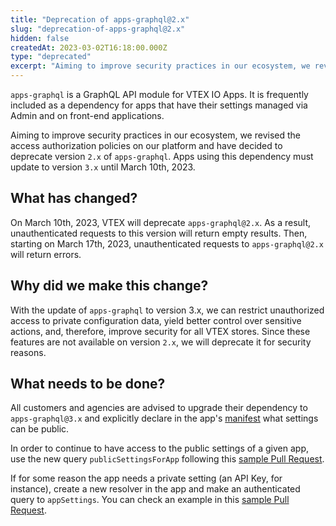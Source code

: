 ```yaml
---
title: "Deprecation of apps-graphql@2.x"
slug: "deprecation-of-apps-graphql@2.x"
hidden: false
createdAt: 2023-03-02T16:18:00.000Z
type: "deprecated"
excerpt: "Aiming to improve security practices in our ecosystem, we revised the access authorization policies on our platform and have decided to deprecate version `2.x` of `apps-graphql`. Apps using this dependency must update to version `3.x` until March 10th, 2023."
---
```


`apps-graphql` is a GraphQL API module for VTEX IO Apps. It is frequently included as a dependency for apps that have their settings managed via Admin and on front-end applications.

Aiming to improve security practices in our ecosystem, we revised the access authorization policies on our platform and have decided to deprecate version `2.x` of `apps-graphql`. Apps using this dependency must update to version `3.x` until March 10th, 2023.

## What has changed?

On March 10th, 2023, VTEX will deprecate `apps-graphql@2.x`. As a result, unauthenticated requests  to this version will return empty results. Then, starting on March 17th, 2023, unauthenticated requests to `apps-graphql@2.x` will return errors.

## Why did we make this change?

With the update of `apps-graphql` to version 3.x, we can restrict unauthorized access to private configuration data, yield better control over sensitive actions, and, therefore, improve security for all VTEX stores. Since these features are not available on version `2.x`, we will deprecate it for security reasons.

## What needs to be done?

All customers and agencies are advised to upgrade their dependency to `apps-graphql@3.x` and explicitly declare in the app's [manifest](https://developers.vtex.com/docs/guides/vtex-io-documentation-manifest) what settings can be public.

In order to continue to have access to the public settings of a given app, use the new query `publicSettingsForApp` following this [sample Pull Request](https://github.com/vtex-apps/shopper-location/pull/57).

If for some reason the app needs a private setting (an API Key, for instance), create a new resolver in the app and make an authenticated query to `appSettings`. You can check an example in this [sample Pull Request](https://github.com/vtex-apps/shopper-location/pull/59).
